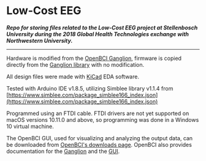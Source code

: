 # Low-Cost EEG
___Repo for storing files related to the Low-Cost EEG project at Stellenbosch University during the 2018 Global Health Technologies exchange with Northwestern University.___

---

Hardware is modified from the [OpenBCI Ganglion](https://github.com/OpenBCI/Ganglion_Hardware_Design_Files), firmware is copied directly from the [Ganglion library](https://github.com/OpenBCI/OpenBCI_Ganglion_Library) with no modification.

All design files were made with [KiCad](http://kicad-pcb.org/) EDA software.

Tested with Arduino IDE v1.8.5, utilizing Simblee library v1.1.4 from [https://www.simblee.com/package_simblee166_index.json](https://www.simblee.com/package_simblee166_index.json)

Programmed using an FTDI cable. FTDI drivers are not yet supported on macOS versions 10.11.0 and above, so programming was done in a Windows 10 virtual machine.

The OpenBCI GUI, used for visualizing and analyzing the output data, can be downloaded from [OpenBCI's downloads page](http://openbci.com/index.php/downloads). OpenBCI also provides documentation for the [Ganglion](http://docs.openbci.com/Tutorials/02-Ganglion_Getting%20Started_Guide) and the [GUI](http://docs.openbci.com/OpenBCI%20Software/01-OpenBCI_GUI).
